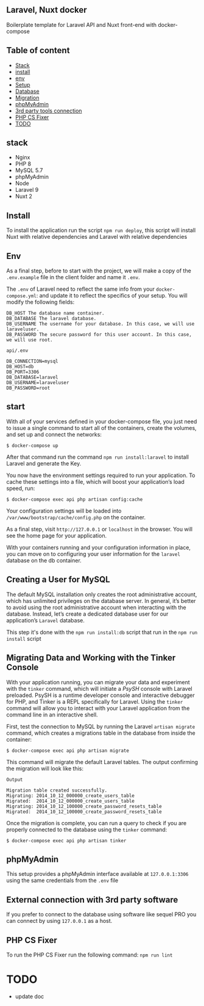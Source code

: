 ## Laravel, Nuxt docker
Boilerplate template for Laravel API and Nuxt front-end with docker-compose

## Table of content
- [Stack](#stack)
- [install](#install)
- [env](#env)
- [Setup](#start)
- [Database](#Creating-a-User-for-MySQL)
- [Migration](#Migrating-Data-and-Working-with-the-Tinker-Console)
- [phpMyAdmin](#phpMyAdmin)
- [3rd party tools connection](#External-connection-with-3rd-party-software)
- [PHP CS Fixer](#PHP-CS-Fixer)
- [TODO](#todo)

## stack
- Nginx
- PHP 8
- MySQL 5.7
- phpMyAdmin
- Node
- Laravel 9
- Nuxt 2

## Install

To install the application run the script `npm run deploy`, this script will install Nuxt with relative dependencies and Laravel with relative dependencies

## Env

As a final step, before to start with the project, we will make a copy of the `.env.example` file in the client folder and name it `.env`.

The `.env` of Laravel need to reflect the same info from your `docker-compose.yml`:  and update it to reflect the specifics of your setup. You will modify the following fields:

```
DB_HOST The database name container.
DB_DATABASE The laravel database.
DB_USERNAME The username for your database. In this case, we will use laraveluser.
DB_PASSWORD The secure password for this user account. In this case, we will use root.

api/.env

DB_CONNECTION=mysql
DB_HOST=db
DB_PORT=3306
DB_DATABASE=laravel
DB_USERNAME=laraveluser
DB_PASSWORD=root
```

## start

With all of your services defined in your docker-compose file, you just need to issue a single command to start all of the containers, create the volumes, and set up and connect the networks:


`$ docker-compose up`

After that command run the command `npm run install:laravel` to install Laravel and generate the Key.

You now have the environment settings required to run your application. To cache these settings into a file, which will boost your application’s load speed, run:

`$ docker-compose exec api php artisan config:cache`

Your configuration settings will be loaded into `/var/www/bootstrap/cache/config.php` on the container.

As a final step, visit `http://127.0.0.1`  or `localhost` in the browser. You will see the home page for your application.

With your containers running and your configuration information in place, you can move on to configuring your user information for the `laravel` database on the db container.

##  Creating a User for MySQL

The default MySQL installation only creates the root administrative account, which has unlimited privileges on the database server. In general, it’s better to avoid using the root administrative account when interacting with the database. Instead, let’s create a dedicated database user for our application’s `Laravel` database.

This step it's done with the `npm run install:db` script that run in the `npm run install` script

## Migrating Data and Working with the Tinker Console

With your application running, you can migrate your data and experiment with the `tinker` command, which will initiate a *PsySH* console with Laravel preloaded. PsySH is a runtime developer console and interactive debugger for PHP, and Tinker is a REPL specifically for Laravel. Using the `tinker` command will allow you to interact with your Laravel application from the command line in an interactive shell.

First, test the connection to MySQL by running the Laravel `artisan migrate` command, which creates a migrations table in the database from inside the container:

`$ docker-compose exec api php artisan migrate`

This command will migrate the default Laravel tables. The output confirming the migration will look like this:

```
Output

Migration table created successfully.
Migrating: 2014_10_12_000000_create_users_table
Migrated:  2014_10_12_000000_create_users_table
Migrating: 2014_10_12_100000_create_password_resets_table
Migrated:  2014_10_12_100000_create_password_resets_table
```

Once the migration is complete, you can run a query to check if you are properly connected to the database using the `tinker` command:

`$ docker-compose exec api php artisan tinker`

## phpMyAdmin

This setup provides a phpMyAdmin interface available at `127.0.0.1:3306` using the same credentials from the `.env` file

## External connection with 3rd party software

If you prefer to connect to the database using software like sequel PRO you can connect by using `127.0.0.1` as a host.

## PHP CS Fixer

To run the PHP CS Fixer run the following command: `npm run lint`

# TODO #

- update doc
